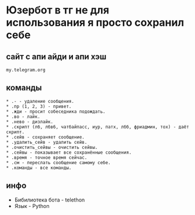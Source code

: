 # Юзербот в тг не для использования я просто сохранил себе

## сайт с апи айди и апи хэш
```
my.telegram.org
```

## команды
```
* .- - удаление сообщения. 
* .пр (1, 2, 3) - привет. 
* .жди - просит собеседника подождать. 
* .во - лайк. 
* .нево - дизлайк. 
* .скрипт (лб, лбв6, чатбайпасс, иур, патх, лбб, фриадмин, тох) - даёт скрипт. 
* .сейв - сохраняет сообщение. 
* .удалить_сейв - удалить сейв. 
* .очистить_сейвы - очистить сейвы. 
* .сейвы - показывает все сохранённые сообщения. 
* .время - точное время сейчас. 
* .см - переслать сообщение самому себе. 
* .команды - все команды. 
```

## инфо
* Бибилиотека бота - telethon
* Язык - Python

